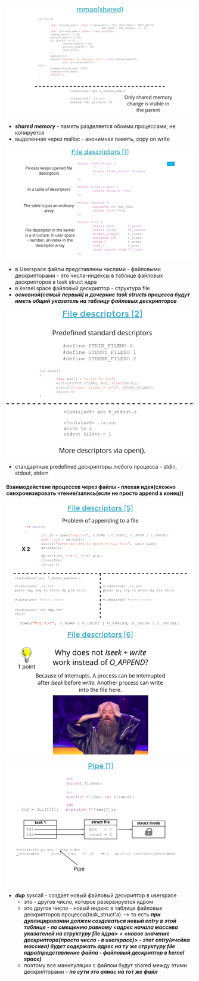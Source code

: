 ![](../_resources/Pasted%20image%2020241123010301.png)
- ***shared memory*** - память разделяется обоими процессами, не копируется
- выделенная через malloc - анонимная память, copy on write



![](../_resources/Pasted%20image%2020241123013736.png)
- в Userspace файлы представлены числами - файловыми дескрипторами - это числа-индексы в таблице файловых дескрипторов в task struct ядра
- в kernel space файловый дескриптор -  структура file
- ***основной(самый первый) и дочерние task structs процесса будут иметь общий указатель на таблицу файловых дескрипторов***

![](../_resources/Pasted%20image%2020241123140659.png)
- стандартные predefined дескрипторы любого процесса - stdin, stdout, stderr


#### Взаимодействие процессов через файлы - плохая идея(сложно синхронизировать чтение/запись(если не просто append в конец))
![](../_resources/Pasted%20image%2020241123135019.png)
![](../_resources/Pasted%20image%2020241123135214.png)


![](../_resources/Pasted%20image%2020241123135342.png)
- ***dup*** syscall - создает новый файловый дескриптор в userspace
	- это - другое число, которое резервируется ядром
	- это другое число - новый индекс в таблице файловых дескрипторов процесса(task_struct'а) --> то есть ***при дуплицировании должен создаваться новый entry в этой таблице - по смещению равному <адрес начала массива указателей на структуру file ядра> + <новое значение дескриптора(просто число - в userspace)> - этот entry(ячейка массива) будет содержать адрес на ту же структуру file ядра(представление файла - файловый дескриптор в kernel space)***  
	- поэтому все манипуляции с файлом будут shared между этими дескрипторами - ***по сути это алиас на тот же файл***



